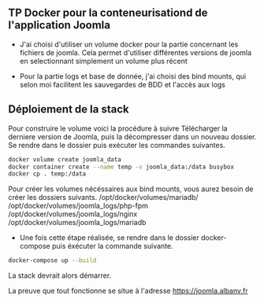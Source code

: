 ## TP Docker pour la conteneurisationd de l'application Joomla

- J'ai choisi d'utiliser un volume docker pour la partie concernant les fichiers de joomla.
  Cela permet d'utiliser différentes versions de joomla en selectionnant simplement un volume plus récent

- Pour la partie logs et base de donnée, j'ai choisi des bind mounts, qui selon moi facilitent les sauvegardes de BDD et l'accès aux logs

## Déploiement de la stack 

  Pour construire le volume voici la procédure à suivre 
  Télécharger la derniere version de Joomla, puis la décompresser dans un nouveau dossier. 
  Se rendre dans le dossier puis exécuter les commandes suivantes.
  ```sh
  docker volume create joomla_data
  docker container create --name temp -v joomla_data:/data busybox
  docker cp . temp:/data
  ```
 
  Pour créer les volumes nécéssaires aux bind mounts, vous aurez besoin de créer les dossiers suivants.
  /opt/docker/volumes/mariadb/
  /opt/docker/volumes/joomla_logs/php-fpm
  /opt/docker/volumes/joomla_logs/nginx
  /opt/docker/volumes/joomla_logs/mariadb

 *  Une fois cette étape réalisée, se rendre dans le dossier docker-compose puis éxécuter la commande suivante.
  
  ```sh
  docker-compose up --build
  ```

  La stack devrait alors démarrer.
  
  La preuve que tout fonctionne se situe à l'adresse https://joomla.albanv.fr
  

  
  
